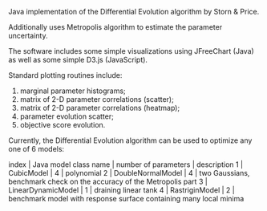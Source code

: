 Java implementation of the Differential Evolution algorithm by Storn & Price.

Additionally uses Metropolis algorithm to estimate the parameter uncertainty.

The software includes some simple
visualizations using JFreeChart (Java) as well as some simple D3.js (JavaScript).

Standard plotting routines include:

1. marginal parameter histograms;
2. matrix of 2-D parameter correlations (scatter);
3. matrix of 2-D parameter correlations (heatmap);
4. parameter evolution scatter;
5. objective score evolution.

Currently, the Differential Evolution algorithm can be used to optimize any one of 6 models:



index | Java model class name | number of parameters | description
 1    | CubicModel            | 4                    | polynomial
 2    | DoubleNormalModel     | 4                    | two Gaussians, benchmark check on the accuracy of the Metropolis part
 3    | LinearDynamicModel    | 1                    | draining linear tank
 4    | RastriginModel        | 2                    | benchmark model with response surface containing many local minima